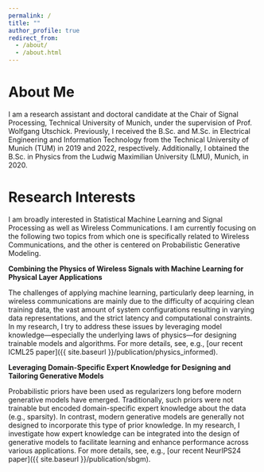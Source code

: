 ```yaml
---
permalink: /
title: ""
author_profile: true
redirect_from: 
  - /about/
  - /about.html
---
```


About Me
======
I am a research assistant and doctoral candidate at the Chair of Signal Processing, Technical University of Munich, under the supervision of Prof. Wolfgang Utschick. Previously, I received the B.Sc. and M.Sc. in Electrical Engineering and Information Technology from the Technical University of Munich (TUM) in 2019 and 2022, respectively. Additionally, I obtained the B.Sc. in Physics from the Ludwig Maximilian University (LMU), Munich, in 2020.

Research Interests
======
I am broadly interested in Statistical Machine Learning and Signal Processing as well as Wireless Communications. I am currently focusing on the following two topics from which one is specifically related to Wireless Communications, and the other is centered on Probabilistic Generative Modeling.


**Combining the Physics of Wireless Signals with Machine Learning for Physical Layer Applications**

The challenges of applying machine learning, particularly deep learning, in wireless communications are mainly due to the difficulty of acquiring clean training data, the vast amount of system configurations resulting in varying data representations, and the strict latency and computational constraints. In my research, I try to address these issues by leveraging model knowledge—especially the underlying laws of physics—for designing trainable models and algorithms. For more details, see, e.g., [our recent ICML25 paper]({{ site.baseurl }}/publication/physics_informed).


**Leveraging Domain-Specific Expert Knowledge for Designing and Tailoring Generative Models**

Probabilistic priors have been used as regularizers long before modern generative models have emerged. Traditionally, such priors were not trainable but encoded domain-specific expert knowledge about the data (e.g., sparsity). In contrast, modern generative models are generally not designed to incorporate this type of prior knowledge. In my research, I investigate how expert knowledge can be integrated into the design of generative models to facilitate learning and enhance performance across various applications. For more details, see, e.g., [our recent NeurIPS24 paper]({{ site.baseurl }}/publication/sbgm).
